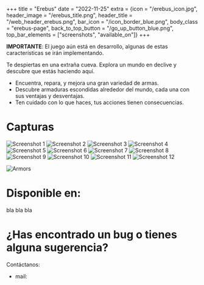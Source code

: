+++
title = "Erebus"
date = "2022-11-25"
extra = {icon = "/erebus_icon.jpg", header_image = "/erebus_title.png", header_title = "/web_header_erebus.png", bar_icon = "/icon_border_blue.png", body_class = "erebus-page", back_to_top_button = "/go_up_button_blue.png", top_bar_elements = ["screenshots", "available_on"]}
+++

**IMPORTANTE**: El juego aún está en desarrollo, algunas de estas características se irán implementando.

Te despiertas en una extraña cueva. Explora un mundo en declive y descubre que estás haciendo aquí.

- Encuentra, repara, y mejora una gran variedad de armas.
- Descubre armaduras escondidas alrededor del mundo, cada una con sus ventajas y desventajas.
- Ten cuidado con lo que haces, tus acciones tienen consecuencias.

# Capturas

<div class="image-grid">
    <img src="screenshots/01.jpg" alt="Screenshot 1">
    <img src="screenshots/02.jpg" alt="Screenshot 2">
    <img src="screenshots/03.jpg" alt="Screenshot 3">
    <img src="screenshots/04.jpg" alt="Screenshot 4">
    <img src="screenshots/05.jpg" alt="Screenshot 5">
    <img src="screenshots/06.jpg" alt="Screenshot 6">
    <img src="screenshots/07.jpg" alt="Screenshot 7">
    <img src="screenshots/08.jpg" alt="Screenshot 8">
    <img src="screenshots/09.jpg" alt="Screenshot 9">
    <img src="screenshots/10.jpg" alt="Screenshot 10">
    <img src="screenshots/11.jpg" alt="Screenshot 11">
    <img src="screenshots/12.jpg" alt="Screenshot 12">
</div>

![Armors](armors.gif)


# Disponible en:

bla bla bla


# ¿Has encontrado un bug o tienes alguna sugerencia?

Contáctanos:
- mail: